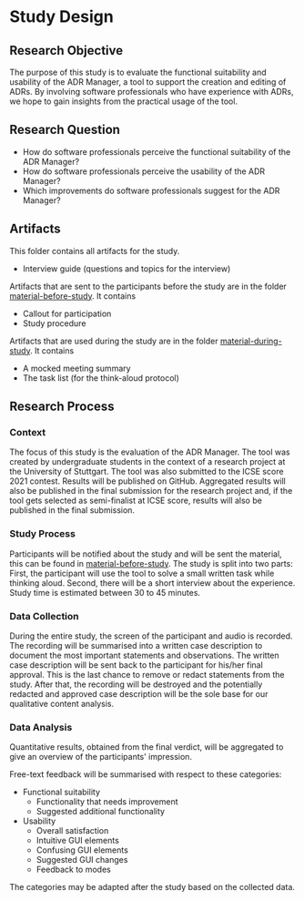 # Study Design

## Research Objective

The purpose of this study is to evaluate the functional suitability and usability of the ADR Manager, a tool to support the creation and editing of ADRs. By involving software professionals who have experience with ADRs, we hope to gain insights from the practical usage of the tool.

## Research Question

- How do software professionals perceive the functional suitability of the ADR Manager?
- How do software professionals perceive the usability of the ADR Manager?
- Which improvements do software professionals suggest for the ADR Manager?

## Artifacts

This folder contains all artifacts for the study.

- Interview guide (questions and topics for the interview)

Artifacts that are sent to the participants before the study are in the folder [material-before-study](material-before-study). It contains

- Callout for participation
- Study procedure

Artifacts that are used during the study are in the folder [material-during-study](material-during-study). It contains

- A mocked meeting summary
- The task list (for the think-aloud protocol)

## Research Process

### Context

The focus of this study is the evaluation of the ADR Manager. The tool was created by undergraduate students in the context of a research project at the University of Stuttgart. The tool was also submitted to the ICSE score 2021 contest. Results will be published on GitHub. Aggregated results will also be published in the final submission for the research project and, if the tool gets selected as semi-finalist at ICSE score, results will also be published in the final submission.

### Study Process 

Participants will be notified about the study and will be sent the material, this can be found in [material-before-study](material-before-study). The study is split into two parts: First, the participant will use the tool to solve a small written task while thinking aloud. Second, there will be a short interview about the experience. Study time is estimated between 30 to 45 minutes. 

### Data Collection

During the entire study, the screen of the participant and audio is recorded. 
The recording will be summarised into a written case description to document the most important statements and observations.
The written case description will be sent back to the participant for his/her final approval. This is the last chance to remove or redact statements from the study. After that, the recording will be destroyed and the potentially redacted and approved case description will be the sole base for our qualitative content analysis.

### Data Analysis

Quantitative results, obtained from the final verdict, will be aggregated to give an overview of the participants' impression.

Free-text feedback will be summarised with respect to these categories:

* Functional suitability
    * Functionality that needs improvement 
    * Suggested additional functionality
* Usability
    * Overall satisfaction
    * Intuitive GUI elements
    * Confusing GUI elements
    * Suggested GUI changes
    * Feedback to modes

The categories may be adapted after the study based on the collected data.
